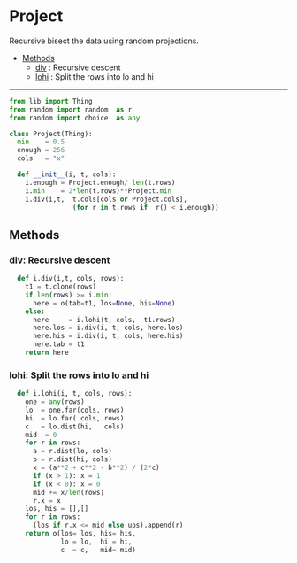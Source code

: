# Project
Recursive bisect the data using random projections.

- [Methods](#methods) 
  - [div](#div-recursive-descent)  : Recursive descent
  - [lohi](#lohi-split-the-rows-into-lo-and-hi)  : Split the rows into lo and hi

---------------

```py
from lib import Thing
from random import random  as r
from random import choice  as any

class Project(Thing):
  min    = 0.5
  enough = 256
  cols   = "x"

  def __init__(i, t, cols):
    i.enough = Project.enough/ len(t.rows)
    i.min    = 2*len(t.rows)**Project.min
    i.div(i,t,  t.cols[cols or Project.cols],
                (for r in t.rows if  r() < i.enough))
```
## Methods
### div: Recursive descent
```py
  def i.div(i,t, cols, rows):
    t1 = t.clone(rows)
    if len(rows) >= i.min: 
      here = o(tab=t1, los=None, his=None)
    else:
      here     = i.lohi(t, cols,  t1.rows)
      here.los = i.div(i, t, cols, here.los)
      here.his = i.div(i, t, cols, here.his)
      here.tab = t1
    return here
```
### lohi: Split the rows into lo and hi

```py
  def i.lohi(i, t, cols, rows):
    one = any(rows)
    lo  = one.far(cols, rows)
    hi  = lo.far( cols, rows)
    c   = lo.dist(hi,   cols)
    mid  = 0
    for r in rows:
      a = r.dist(lo, cols)
      b = r.dist(hi, cols)
      x = (a**2 + c**2 - b**2) / (2*c)
      if (x > 1): x = 1
      if (x < 0): x = 0
      mid += x/len(rows)
      r.x = x
    los, his = [],[]
    for r in rows: 
      (los if r.x <= mid else ups).append(r)
    return o(los= los, his= his,
             lo = lo,  hi = hi,
             c  = c,   mid= mid)
```
